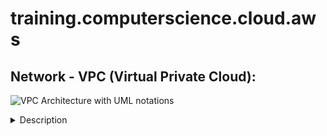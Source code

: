 # training.computerscience.cloud.aws
## Network - VPC (Virtual Private Cloud):
![VPC Architecture with UML notations](https://awscertifiedsolutionsarchitectassociatedocs.s3.amazonaws.com/VPCArchitectureUML.PNG)
 
<details>
<summary>Description</summary>
    
- It is a virtual network within AWS: it is our private data center inside AWS platform
- It can be configured to be public/private or a mixture.
- It is isolated from other VPCs by default.
	- It can't talk to anything outside itself unless we configure it otherwise.
	- It's isolated from network blast radius.
- It is Regional: it can't span regions.
- It is highly available: it is on multiple AZs which allows a HA (Highly Available) architecture.
- It can be connected to our data center and corporate networks: Hardware Virtual Private Network (VPN).
- It supports different Tenancy types: it could be:
	- Dedicated tenant: it can't be changed (Locked). It is expensive.
	- multi-tenant (default): it still could be switched to a dedicated tenant.
- IPv4 CIDR:
	- From /28 (16 IPs) to /16 (65,536 IPs) 
	- We need to plan in advance CIDR to support whatever service we will deploy in the VPC:
	 	- [ ] We need to make sure our CIDR will support enough subnets.
	 	- [ ] We need to make sure our CIDR will let our subnets have enough IP addresses.
	 	- [ ] Some AWS services require a minimum number of IP addresses before they can deploy.
	- We need to plan a CIDR that allows HA architecture:
	 	- [ ] We need to break our CIDR down based on the number of AZs we will be using and then 
	 	- [ ] We need to break down our CIDR based on the number of tiers (subnets) our VPC will have. E.g., public/private/db tiers.
	- We need to plan for future evolutions: additional AZs, additional tiers (subnets).
	- Best Practice: ensure that VPCs we work with don't overlap CIDR blocks, whatever this is possible:
	 	- [ ] Lots of networking features don't like the same CIDR block.
	 	- [ ] This will just make things a lot easier further down.
	 	- [ ] Our corporate network VPCs, any other VPC we work with, 
	 	- [ ] VPCs of any partners and vendors that we interact with.
	- Best Practice: It is recommended to plan for our VPC in advance even though, we can now update VPC CIDR..
- IPv6: 
	- It supports IPv6.
	- It isn't yet supported by all AWS services, though.
	- AWS provides IPv6 blocks.
- Default VPC:
	- It is created by default in every region for each new AWS account (to make easy the onboarding process).
	- It is required for some services:
	 	- [ ] Historically some services failed if the default VPC didn't exist.
	 	- [ ] It was initially not something we could create, but we could delete it.
	 	- [ ] So if we delete, we could run into problems where certain services wouldn't launch,
	 	- [ ] We needed to create a ticket to get it recreated on our behalf.
	 	- [ ] It is used as a default for most.
	- Its initial state is as follow:
	 	- [ ] CIDR: default 172.31.0.0/16 (65,000 IP addresses)
	 	- [ ] Subnet: 1 /20 public subnet by AZ
	 	- [ ] DHCP: Default AWS Account DHCP option set is attached
	 	- [ ] DNS Names: Enabled
	 	- [ ] DNS Resolution: Enabled
	 	- [ ] Internet Gateway: Included
	 	- [ ] Route table: Main route table routes traffic to local and Internet Gateway (see below)
	 	- [ ] NACL: Default NACL allows all inbound and outbound traffic (see below)
	 	- [ ] Security Group: Default SG allows all inbound traffic from itself; allows all outbound traffic (see below)
	 	- [ ] ENI: Same ENI is used by all subnets and all security group

- Custom VPC (or "Bespoke"): 
	- it can be designed and configured in any valid way
	- Its initial state is as follow:
	 	- [ ] CIDR: initial configuration
	 	- [ ] Subnet: none
	 	- [ ] DHCP: Default AWS Account DHCP option set is attached
	 	- [ ] DNS Names: Disabled
	 	- [ ] DNS Resolution: Enabled
	 	- [ ] Internet Gateway: none
	 	- [ ] Route table: Main route table routes traffic to local (see below)
	 	- [ ] NACL: Default NACL allows all inbound and outbound traffic (see below)
	 	- [ ] Security Group: Default SG allows all inbound traffic from itself; allows all outbound traffic (see below)
	 	- [ ] ENI: none
</details>